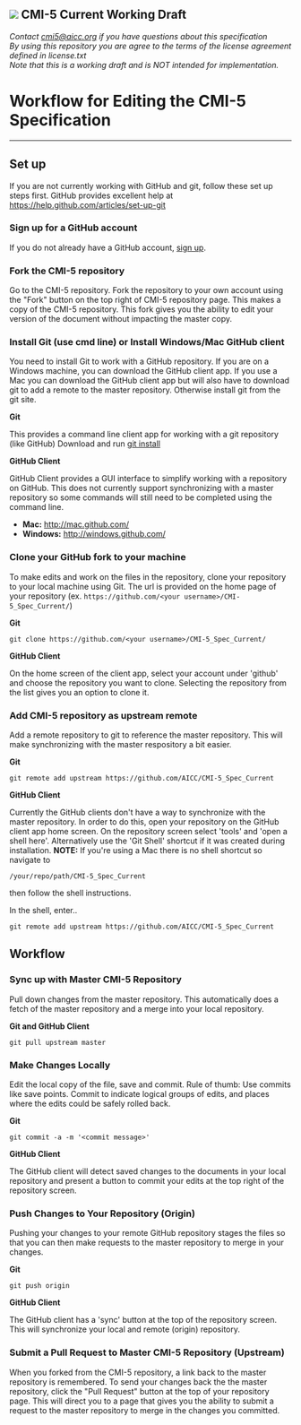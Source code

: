 <img src="http://aicc.org/joomla/dev/images/aicc-logo.png"> CMI-5 Current Working Draft
---

*Contact <cmi5@aicc.org> if you have questions about this specification*<br>
*By using this repository you are agree to the terms of the license agreement defined in license.txt*<br>
*Note that this is a working draft and is NOT intended for implementation.*<br>


# Workflow for Editing the CMI-5 Specification
----

## Set up
If you are not currently working with GitHub and git, follow these set up steps
first. GitHub provides excellent help at <https://help.github.com/articles/set-up-git>

### Sign up for a GitHub account
If you do not already have a GitHub account, [sign up](https://github.com/signup/free).


### Fork the CMI-5 repository
Go to the CMI-5 repository. Fork the repository to your own account using
the "Fork" button on the top right of CMI-5 repository page. This makes a
copy of the CMI-5 repository. This fork gives you the ability to edit your
version of the document without impacting the master copy.


### Install Git (use cmd line) or Install Windows/Mac GitHub client
You need to install Git to work with a GitHub repository. If you are on a Windows machine,
you can download the GitHub client app. If you use a Mac you can download the GitHub
client app but will also have to download git to add a remote to the master repository.
Otherwise install git from the git site.

__Git__

This provides a command line client app for working with a git repository (like GitHub)
Download and run [git install](http://git-scm.com/downloads)

__GitHub Client__

GitHub Client provides a GUI interface to simplify working with a repository on GitHub.
This does not currently support synchronizing with a master repository so some commands
will still need to be completed using the command line.

+ __Mac:__ <http://mac.github.com/>
+ __Windows:__ <http://windows.github.com/>


### Clone your GitHub fork to your machine
To make edits and work on the files in the repository, clone your repository to your local
machine using Git. The url is provided on the home page of your repository
(ex. ```https://github.com/<your username>/CMI-5_Spec_Current/```)

__Git__
```git
git clone https://github.com/<your username>/CMI-5_Spec_Current/
```

__GitHub Client__

On the home screen of the client app, select your account under 'github' and choose the
repository you want to clone. Selecting the repository from the list gives you an option
to clone it.

### Add CMI-5 repository as upstream remote
Add a remote repository to git to reference the master repository. This will make
synchronizing with the master respository a bit easier.

__Git__

```git
git remote add upstream https://github.com/AICC/CMI-5_Spec_Current
```

__GitHub Client__

Currently the GitHub clients don't have a way to synchronize with the master repository.
In order to do this, open your repository on the GitHub client app home screen. On the
repository screen select 'tools' and 'open a shell here'. Alternatively use the
'Git Shell' shortcut if it was created during installation. **NOTE:** If you're using a
Mac there is no shell shortcut so navigate to
```shell
/your/repo/path/CMI-5_Spec_Current
```
then follow the shell instructions.

In the shell, enter..
```git
git remote add upstream https://github.com/AICC/CMI-5_Spec_Current
```


## Workflow

### Sync up with Master CMI-5 Repository
Pull down changes from the master repository. This automatically does a fetch of the
master repository and a merge into your local repository.

__Git and GitHub Client__
```git
git pull upstream master
```

### Make Changes Locally
Edit the local copy of the file, save and commit. Rule of thumb: Use commits like save
points. Commit to indicate logical groups of edits, and places where the edits could be
safely rolled back.

__Git__
```git
git commit -a -m '<commit message>'
```

__GitHub Client__

The GitHub client will detect saved changes to the documents in your local repository and
present a button to commit your edits at the top right of the repository screen.

### Push Changes to Your Repository (Origin)
Pushing your changes to your remote GitHub repository stages the files so that you can
then make requests to the master repository to merge in your changes.

__Git__
```git
git push origin
```

__GitHub Client__

The GitHub client has a 'sync' button at the top of the repository screen. This will
synchronize your local and remote (origin) repository.

### Submit a Pull Request to Master CMI-5 Repository (Upstream)
When you forked from the CMI-5 repository, a link back to the master repository is
remembered. To send your changes back the the master repository, click the "Pull Request"
button at the top of your repository page. This will direct you to a page that gives you
the ability to submit a request to the master repository to merge in the changes you
committed.
